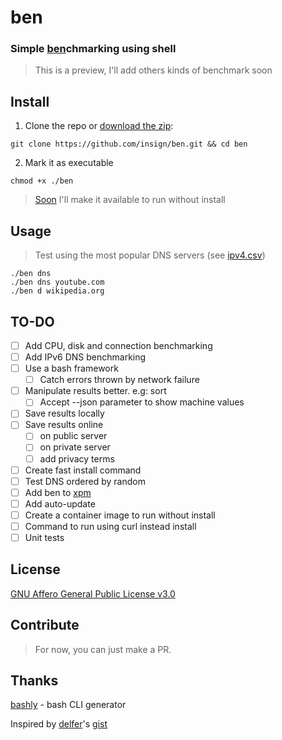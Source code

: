 # ben

### Simple <ins>ben</ins>chmarking using shell

> This is a preview, I'll add others kinds of benchmark soon

## Install
1. Clone the repo or [download the zip](https://github.com/insign/ben/archive/refs/heads/main.zip):
```shell
git clone https://github.com/insign/ben.git && cd ben
```
2. Mark it as executable
```shell
chmod +x ./ben
```
> [Soon](#to-do) I'll make it available to run without install

## Usage
> Test using the most popular DNS servers (see [ipv4.csv](ipv4.csv))
```shell
./ben dns
./ben dns youtube.com
./ben d wikipedia.org
```    

## TO-DO
- [ ] Add CPU, disk and connection benchmarking
- [ ] Add IPv6 DNS benchmarking
- [ ] Use a bash framework
  - [ ] Catch errors thrown by network failure
- [ ] Manipulate results better. e.g: sort
  - [ ] Accept --json parameter to show machine values
- [ ] Save results locally
- [ ] Save results online
  - [ ] on public server
  - [ ] on private server
  - [ ] add privacy terms
- [ ] Create fast install command
- [ ] Test DNS ordered by random
- [ ] Add ben to [xpm](https://github.com/insign/xpm)
- [ ] Add auto-update
- [ ] Create a container image to run without install
- [ ] Command to run using curl instead install
- [ ] Unit tests

## License
[GNU Affero General Public License v3.0](LICENSE.md)

## Contribute
> For now, you can just make a PR.

## Thanks

[bashly](https://github.com/DannyBen/bashly) - bash CLI generator

Inspired by [delfer](https://github.com/delfer)'s [gist](https://gist.github.com/delfer/34f0d85d1f4474e6d9fd4c47f749bcb8)
